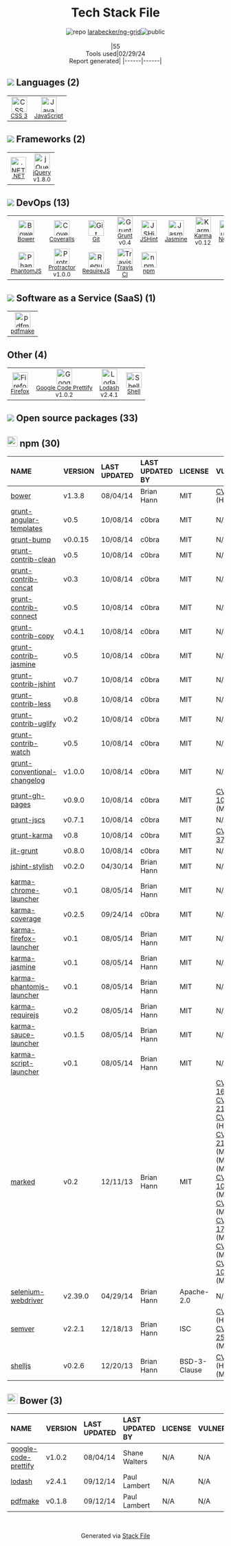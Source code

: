 <!--
&lt;--- Readme.md Snippet without images Start ---&gt;
## Tech Stack
larabecker/ng-grid is built on the following main stack:

- [JavaScript](https://developer.mozilla.org/en-US/docs/Web/JavaScript) – Languages
- [.NET](http://www.microsoft.com/net/) – Frameworks (Full Stack)
- [jQuery](http://jquery.com/) – Javascript UI Libraries
- [Coveralls](https://coveralls.io/) – Code Coverage
- [Grunt](http://gruntjs.com/) – JS Build Tools / JS Task Runners
- [JSHint](http://www.jshint.com/about/) – Code Review
- [Jasmine](http://jasmine.github.io/) – Javascript Testing Framework
- [Karma](http://karma-runner.github.io/) – Browser Testing
- [PhantomJS](https://phantomjs.org/) – Headless Browsers
- [Protractor](http://angular.github.io/protractor) – Javascript Testing Framework
- [RequireJS](http://requirejs.org/) – Front End Package Manager
- [Travis CI](http://travis-ci.com/) – Continuous Integration
- [pdfmake](http://pdfmake.org) – File Conversion
- [Firefox](https://www.mozilla.org/en-US/firefox/) – Web Browser
- [Google Code Prettify](https://github.com/google/code-prettify) – Javascript Utilities & Libraries
- [Lodash](https://lodash.com) – Javascript Utilities & Libraries
- [Shell](https://en.wikipedia.org/wiki/Shell_script) – Shells

Full tech stack [here](/techstack.md)

&lt;--- Readme.md Snippet without images End ---&gt;

&lt;--- Readme.md Snippet with images Start ---&gt;
## Tech Stack
larabecker/ng-grid is built on the following main stack:

- <img width='25' height='25' src='https://img.stackshare.io/service/1209/javascript.jpeg' alt='JavaScript'/> [JavaScript](https://developer.mozilla.org/en-US/docs/Web/JavaScript) – Languages
- <img width='25' height='25' src='https://img.stackshare.io/service/1014/IoPy1dce_400x400.png' alt='.NET'/> [.NET](http://www.microsoft.com/net/) – Frameworks (Full Stack)
- <img width='25' height='25' src='https://img.stackshare.io/service/1021/lxEKmMnB_400x400.jpg' alt='jQuery'/> [jQuery](http://jquery.com/) – Javascript UI Libraries
- <img width='25' height='25' src='https://img.stackshare.io/service/680/a43e4a04cb9f778842de43f95db59a14.png' alt='Coveralls'/> [Coveralls](https://coveralls.io/) – Code Coverage
- <img width='25' height='25' src='https://img.stackshare.io/service/845/falgg2jybmhgk16y62lr.png' alt='Grunt'/> [Grunt](http://gruntjs.com/) – JS Build Tools / JS Task Runners
- <img width='25' height='25' src='https://img.stackshare.io/service/1945/mzh2bRes_400x400.png' alt='JSHint'/> [JSHint](http://www.jshint.com/about/) – Code Review
- <img width='25' height='25' src='https://img.stackshare.io/service/831/7c0b595409af531b9cdeb07f8c513e8b.png' alt='Jasmine'/> [Jasmine](http://jasmine.github.io/) – Javascript Testing Framework
- <img width='25' height='25' src='https://img.stackshare.io/service/1420/TidYGd6a.png' alt='Karma'/> [Karma](http://karma-runner.github.io/) – Browser Testing
- <img width='25' height='25' src='https://img.stackshare.io/service/1832/phantomjs.png' alt='PhantomJS'/> [PhantomJS](https://phantomjs.org/) – Headless Browsers
- <img width='25' height='25' src='https://img.stackshare.io/service/1754/protractor-logo1.png' alt='Protractor'/> [Protractor](http://angular.github.io/protractor) – Javascript Testing Framework
- <img width='25' height='25' src='https://img.stackshare.io/service/852/1781835.png' alt='RequireJS'/> [RequireJS](http://requirejs.org/) – Front End Package Manager
- <img width='25' height='25' src='https://img.stackshare.io/service/460/Lu6cGu0z_400x400.png' alt='Travis CI'/> [Travis CI](http://travis-ci.com/) – Continuous Integration
- <img width='25' height='25' src='https://img.stackshare.io/service/3665/default_9ec0b1ccada9261069f4789939e98f85f21bb4fc.png' alt='pdfmake'/> [pdfmake](http://pdfmake.org) – File Conversion
- <img width='25' height='25' src='https://img.stackshare.io/service/8705/768px-Firefox_Logo__2017.svg.png' alt='Firefox'/> [Firefox](https://www.mozilla.org/en-US/firefox/) – Web Browser
- <img width='25' height='25' src='https://img.stackshare.io/service/3626/no-img-open-source.png' alt='Google Code Prettify'/> [Google Code Prettify](https://github.com/google/code-prettify) – Javascript Utilities & Libraries
- <img width='25' height='25' src='https://img.stackshare.io/service/2438/lodash.png' alt='Lodash'/> [Lodash](https://lodash.com) – Javascript Utilities & Libraries
- <img width='25' height='25' src='https://img.stackshare.io/service/4631/default_c2062d40130562bdc836c13dbca02d318205a962.png' alt='Shell'/> [Shell](https://en.wikipedia.org/wiki/Shell_script) – Shells

Full tech stack [here](/techstack.md)

&lt;--- Readme.md Snippet with images End ---&gt;
-->
<div align="center">

# Tech Stack File
![](https://img.stackshare.io/repo.svg "repo") [larabecker/ng-grid](https://github.com/larabecker/ng-grid)![](https://img.stackshare.io/public_badge.svg "public")
<br/><br/>
|55<br/>Tools used|02/29/24 <br/>Report generated|
|------|------|
</div>

## <img src='https://img.stackshare.io/languages.svg'/> Languages (2)
<table><tr>
  <td align='center'>
  <img width='36' height='36' src='https://img.stackshare.io/service/6727/css.png' alt='CSS 3'>
  <br>
  <sub><a href="https://developer.mozilla.org/en-US/docs/Web/CSS/CSS3">CSS 3</a></sub>
  <br>
  <sub></sub>
</td>

<td align='center'>
  <img width='36' height='36' src='https://img.stackshare.io/service/1209/javascript.jpeg' alt='JavaScript'>
  <br>
  <sub><a href="https://developer.mozilla.org/en-US/docs/Web/JavaScript">JavaScript</a></sub>
  <br>
  <sub></sub>
</td>

</tr>
</table>

## <img src='https://img.stackshare.io/frameworks.svg'/> Frameworks (2)
<table><tr>
  <td align='center'>
  <img width='36' height='36' src='https://img.stackshare.io/service/1014/IoPy1dce_400x400.png' alt='.NET'>
  <br>
  <sub><a href="http://www.microsoft.com/net/">.NET</a></sub>
  <br>
  <sub></sub>
</td>

<td align='center'>
  <img width='36' height='36' src='https://img.stackshare.io/service/1021/lxEKmMnB_400x400.jpg' alt='jQuery'>
  <br>
  <sub><a href="http://jquery.com/">jQuery</a></sub>
  <br>
  <sub>v1.8.0</sub>
</td>

</tr>
</table>

## <img src='https://img.stackshare.io/devops.svg'/> DevOps (13)
<table><tr>
  <td align='center'>
  <img width='36' height='36' src='https://img.stackshare.io/service/847/66db62603f426a8fc6664081811be6d4.png' alt='Bower'>
  <br>
  <sub><a href="http://bower.io">Bower</a></sub>
  <br>
  <sub></sub>
</td>

<td align='center'>
  <img width='36' height='36' src='https://img.stackshare.io/service/680/a43e4a04cb9f778842de43f95db59a14.png' alt='Coveralls'>
  <br>
  <sub><a href="https://coveralls.io/">Coveralls</a></sub>
  <br>
  <sub></sub>
</td>

<td align='center'>
  <img width='36' height='36' src='https://img.stackshare.io/service/1046/git.png' alt='Git'>
  <br>
  <sub><a href="http://git-scm.com/">Git</a></sub>
  <br>
  <sub></sub>
</td>

<td align='center'>
  <img width='36' height='36' src='https://img.stackshare.io/service/845/falgg2jybmhgk16y62lr.png' alt='Grunt'>
  <br>
  <sub><a href="http://gruntjs.com/">Grunt</a></sub>
  <br>
  <sub>v0.4</sub>
</td>

<td align='center'>
  <img width='36' height='36' src='https://img.stackshare.io/service/1945/mzh2bRes_400x400.png' alt='JSHint'>
  <br>
  <sub><a href="http://www.jshint.com/about/">JSHint</a></sub>
  <br>
  <sub></sub>
</td>

<td align='center'>
  <img width='36' height='36' src='https://img.stackshare.io/service/831/7c0b595409af531b9cdeb07f8c513e8b.png' alt='Jasmine'>
  <br>
  <sub><a href="http://jasmine.github.io/">Jasmine</a></sub>
  <br>
  <sub></sub>
</td>

<td align='center'>
  <img width='36' height='36' src='https://img.stackshare.io/service/1420/TidYGd6a.png' alt='Karma'>
  <br>
  <sub><a href="http://karma-runner.github.io/">Karma</a></sub>
  <br>
  <sub>v0.12</sub>
</td>

<td align='center'>
  <img width='36' height='36' src='https://img.stackshare.io/service/2637/6I3oEOP4_400x400.jpg' alt='NuGet'>
  <br>
  <sub><a href="https://www.nuget.org/">NuGet</a></sub>
  <br>
  <sub></sub>
</td>

</tr>
<tr>
  <td align='center'>
  <img width='36' height='36' src='https://img.stackshare.io/service/1832/phantomjs.png' alt='PhantomJS'>
  <br>
  <sub><a href="https://phantomjs.org/">PhantomJS</a></sub>
  <br>
  <sub></sub>
</td>

<td align='center'>
  <img width='36' height='36' src='https://img.stackshare.io/service/1754/protractor-logo1.png' alt='Protractor'>
  <br>
  <sub><a href="http://angular.github.io/protractor">Protractor</a></sub>
  <br>
  <sub>v1.0.0</sub>
</td>

<td align='center'>
  <img width='36' height='36' src='https://img.stackshare.io/service/852/1781835.png' alt='RequireJS'>
  <br>
  <sub><a href="http://requirejs.org/">RequireJS</a></sub>
  <br>
  <sub></sub>
</td>

<td align='center'>
  <img width='36' height='36' src='https://img.stackshare.io/service/460/Lu6cGu0z_400x400.png' alt='Travis CI'>
  <br>
  <sub><a href="http://travis-ci.com/">Travis CI</a></sub>
  <br>
  <sub></sub>
</td>

<td align='center'>
  <img width='36' height='36' src='https://img.stackshare.io/service/1120/lejvzrnlpb308aftn31u.png' alt='npm'>
  <br>
  <sub><a href="https://www.npmjs.com/">npm</a></sub>
  <br>
  <sub></sub>
</td>

</tr>
</table>

## <img src='https://img.stackshare.io/saas.svg'/> Software as a Service (SaaS) (1)
<table><tr>
  <td align='center'>
  <img width='36' height='36' src='https://img.stackshare.io/service/3665/default_9ec0b1ccada9261069f4789939e98f85f21bb4fc.png' alt='pdfmake'>
  <br>
  <sub><a href="http://pdfmake.org">pdfmake</a></sub>
  <br>
  <sub></sub>
</td>

</tr>
</table>

## Other (4)
<table><tr>
  <td align='center'>
  <img width='36' height='36' src='https://img.stackshare.io/service/8705/768px-Firefox_Logo__2017.svg.png' alt='Firefox'>
  <br>
  <sub><a href="https://www.mozilla.org/en-US/firefox/">Firefox</a></sub>
  <br>
  <sub></sub>
</td>

<td align='center'>
  <img width='36' height='36' src='https://img.stackshare.io/service/3626/no-img-open-source.png' alt='Google Code Prettify'>
  <br>
  <sub><a href="https://github.com/google/code-prettify">Google Code Prettify</a></sub>
  <br>
  <sub>v1.0.2</sub>
</td>

<td align='center'>
  <img width='36' height='36' src='https://img.stackshare.io/service/2438/lodash.png' alt='Lodash'>
  <br>
  <sub><a href="https://lodash.com">Lodash</a></sub>
  <br>
  <sub>v2.4.1</sub>
</td>

<td align='center'>
  <img width='36' height='36' src='https://img.stackshare.io/service/4631/default_c2062d40130562bdc836c13dbca02d318205a962.png' alt='Shell'>
  <br>
  <sub><a href="https://en.wikipedia.org/wiki/Shell_script">Shell</a></sub>
  <br>
  <sub></sub>
</td>

</tr>
</table>


## <img src='https://img.stackshare.io/group.svg' /> Open source packages (33)</h2>

## <img width='24' height='24' src='https://img.stackshare.io/service/1120/lejvzrnlpb308aftn31u.png'/> npm (30)

|NAME|VERSION|LAST UPDATED|LAST UPDATED BY|LICENSE|VULNERABILITIES|
|:------|:------|:------|:------|:------|:------|
|[bower](https://www.npmjs.com/bower)|v1.3.8|08/04/14|Brian Hann |MIT|[CVE-2019-5484](https://github.com/advisories/GHSA-p6mr-pxg4-68hx) (High)|
|[grunt-angular-templates](https://www.npmjs.com/grunt-angular-templates)|v0.5|10/08/14|c0bra |MIT|N/A|
|[grunt-bump](https://www.npmjs.com/grunt-bump)|v0.0.15|10/08/14|c0bra |MIT|N/A|
|[grunt-contrib-clean](https://www.npmjs.com/grunt-contrib-clean)|v0.5|10/08/14|c0bra |MIT|N/A|
|[grunt-contrib-concat](https://www.npmjs.com/grunt-contrib-concat)|v0.3|10/08/14|c0bra |MIT|N/A|
|[grunt-contrib-connect](https://www.npmjs.com/grunt-contrib-connect)|v0.5|10/08/14|c0bra |MIT|N/A|
|[grunt-contrib-copy](https://www.npmjs.com/grunt-contrib-copy)|v0.4.1|10/08/14|c0bra |MIT|N/A|
|[grunt-contrib-jasmine](https://www.npmjs.com/grunt-contrib-jasmine)|v0.5|10/08/14|c0bra |MIT|N/A|
|[grunt-contrib-jshint](https://www.npmjs.com/grunt-contrib-jshint)|v0.7|10/08/14|c0bra |MIT|N/A|
|[grunt-contrib-less](https://www.npmjs.com/grunt-contrib-less)|v0.8|10/08/14|c0bra |MIT|N/A|
|[grunt-contrib-uglify](https://www.npmjs.com/grunt-contrib-uglify)|v0.2|10/08/14|c0bra |MIT|N/A|
|[grunt-contrib-watch](https://www.npmjs.com/grunt-contrib-watch)|v0.5|10/08/14|c0bra |MIT|N/A|
|[grunt-conventional-changelog](https://www.npmjs.com/grunt-conventional-changelog)|v1.0.0|10/08/14|c0bra |MIT|N/A|
|[grunt-gh-pages](https://www.npmjs.com/grunt-gh-pages)|v0.9.0|10/08/14|c0bra |MIT|[CVE-2016-10526](https://github.com/advisories/GHSA-rrj3-qmh8-72pf) (Moderate)|
|[grunt-jscs](https://www.npmjs.com/grunt-jscs)|v0.7.1|10/08/14|c0bra |MIT|N/A|
|[grunt-karma](https://www.npmjs.com/grunt-karma)|v0.8|10/08/14|c0bra |MIT|[CVE-2022-37602](https://github.com/advisories/GHSA-hcj4-xf6x-63wj) (Critical)|
|[jit-grunt](https://www.npmjs.com/jit-grunt)|v0.8.0|10/08/14|c0bra |MIT|N/A|
|[jshint-stylish](https://www.npmjs.com/jshint-stylish)|v0.2.0|04/30/14|Brian Hann |MIT|N/A|
|[karma-chrome-launcher](https://www.npmjs.com/karma-chrome-launcher)|v0.1|08/05/14|Brian Hann |MIT|N/A|
|[karma-coverage](https://www.npmjs.com/karma-coverage)|v0.2.5|09/24/14|c0bra |MIT|N/A|
|[karma-firefox-launcher](https://www.npmjs.com/karma-firefox-launcher)|v0.1|08/05/14|Brian Hann |MIT|N/A|
|[karma-jasmine](https://www.npmjs.com/karma-jasmine)|v0.1|08/05/14|Brian Hann |MIT|N/A|
|[karma-phantomjs-launcher](https://www.npmjs.com/karma-phantomjs-launcher)|v0.1|08/05/14|Brian Hann |MIT|N/A|
|[karma-requirejs](https://www.npmjs.com/karma-requirejs)|v0.2|08/05/14|Brian Hann |MIT|N/A|
|[karma-sauce-launcher](https://www.npmjs.com/karma-sauce-launcher)|v0.1.5|08/05/14|Brian Hann |MIT|N/A|
|[karma-script-launcher](https://www.npmjs.com/karma-script-launcher)|v0.1|08/05/14|Brian Hann |MIT|N/A|
|[marked](https://www.npmjs.com/marked)|v0.2|12/11/13|Brian Hann |MIT|[CVE-2017-16114](https://github.com/advisories/GHSA-x5pg-88wf-qq4p) (High)<br/>[CVE-2022-21681](https://github.com/advisories/GHSA-5v2h-r2cx-5xgj) (High)<br/>[CVE-2015-8854](https://github.com/advisories/GHSA-hjcp-j389-59ff) (High)<br/>[CVE-2022-21680](https://github.com/advisories/GHSA-rrrm-qjm4-v8hf) (High)<br/>[](https://github.com/advisories/GHSA-wjmf-58vc-xqjr) (Moderate)<br/>[](https://github.com/advisories/GHSA-8wp3-cp9v-44fm) (Moderate)<br/>[](https://github.com/advisories/GHSA-32vw-r77c-gm67) (Moderate)<br/>[CVE-2016-10531](https://github.com/advisories/GHSA-vfvf-mqq8-rwqc) (Moderate)<br/>[CVE-2015-1370](https://github.com/advisories/GHSA-cfjh-p3g4-3q2f) (Moderate)<br/>[CVE-2017-17461](https://github.com/advisories/GHSA-crmx-v835-hcp4) (Moderate)<br/>[CVE-2014-3743](https://github.com/advisories/GHSA-9cw2-jqp5-7x39) (Moderate)<br/>[CVE-2017-1000427](https://github.com/advisories/GHSA-7px7-7xjx-hxm8) (Moderate)|
|[selenium-webdriver](https://www.npmjs.com/selenium-webdriver)|v2.39.0|04/29/14|Brian Hann |Apache-2.0|N/A|
|[semver](https://www.npmjs.com/semver)|v2.2.1|12/18/13|Brian Hann |ISC|[CVE-2015-8855](https://github.com/advisories/GHSA-x6fg-f45m-jf5q) (High)<br/>[CVE-2022-25883](https://github.com/advisories/GHSA-c2qf-rxjj-qqgw) (Moderate)|
|[shelljs](https://www.npmjs.com/shelljs)|v0.2.6|12/20/13|Brian Hann |BSD-3-Clause|[CVE-2022-0144](https://github.com/advisories/GHSA-4rq4-32rv-6wp6) (High)<br/>[](https://github.com/advisories/GHSA-64g7-mvw6-v9qj) (Moderate)|


## <img width='24' height='24' src='https://img.stackshare.io/service/847/66db62603f426a8fc6664081811be6d4.png'/> Bower (3)

|NAME|VERSION|LAST UPDATED|LAST UPDATED BY|LICENSE|VULNERABILITIES|
|:------|:------|:------|:------|:------|:------|
|[google-code-prettify](http://bower.io/google-code-prettify)|v1.0.2|08/04/14|Shane Walters |N/A|N/A|
|[lodash](http://bower.io/lodash)|v2.4.1|09/12/14|Paul Lambert |N/A|N/A|
|[pdfmake](http://bower.io/pdfmake)|v0.1.8|09/12/14|Paul Lambert |N/A|N/A|

<br/>
<div align='center'>

Generated via [Stack File](https://github.com/marketplace/stack-file)
